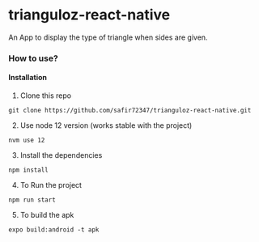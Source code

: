 # trianguloz-react-native
An App to display the type of triangle when sides are given.

### How to use?

#### Installation
1. Clone this repo
```
git clone https://github.com/safir72347/trianguloz-react-native.git
```
2. Use node 12 version (works stable with the project)
```
nvm use 12
```
3. Install the dependencies
```
npm install
```
4. To Run the project
```
npm run start
```
5. To build the apk
```
expo build:android -t apk
```
